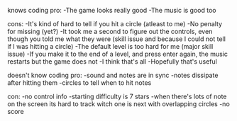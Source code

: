 knows coding
pro:
-The game looks really good
-The music is good too

cons: 
-It's kind of hard to tell if you hit a circle (atleast to me)
-No penalty for missing (yet?)
-It took me a second to figure out the controls, even though you told me what they were (skill issue and because I could not tell if I was hitting a circle)
-The default level is too hard for me (major skill issue)
-If you make it to the end of a level, and press enter again, the music restarts but the game does not
-I think that's all
-Hopefully that's useful

doesn't know coding
pro:
-sound and notes are in sync 
-notes dissipate after hitting them
-circles to tell when to hit notes

con:
-no control info
-starting difficulty is 7 stars
-when there's lots of note on the screen its hard to track witch one is next with overlapping circles
-no score